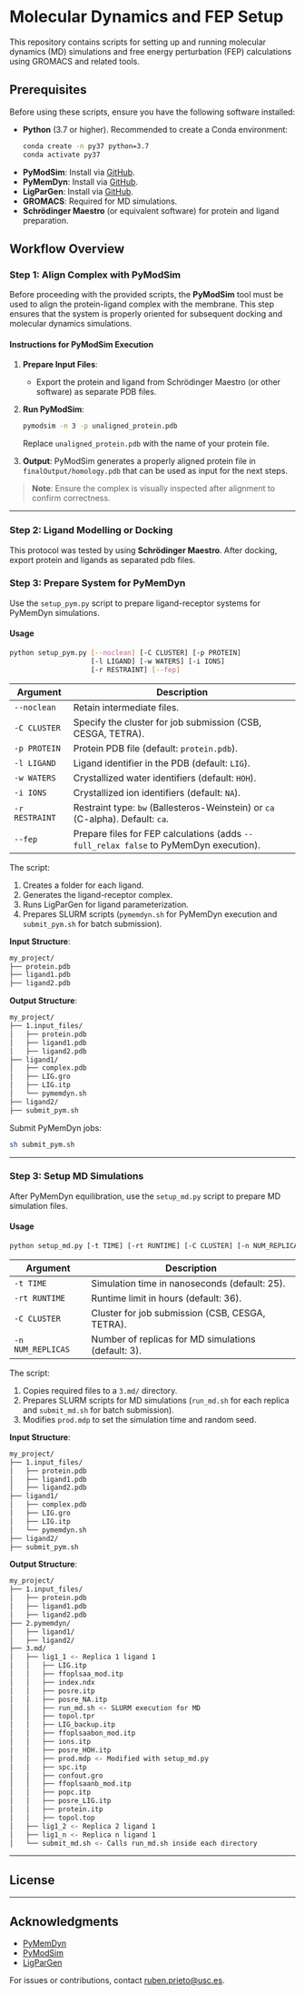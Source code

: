 
# Molecular Dynamics and FEP Setup

This repository contains scripts for setting up and running molecular dynamics (MD) simulations and free energy perturbation (FEP) calculations using GROMACS and related tools.

## Prerequisites

Before using these scripts, ensure you have the following software installed:
- **Python** (3.7 or higher). Recommended to create a Conda environment:
  ```bash
  conda create -n py37 python=3.7
  conda activate py37
  ```
- **PyModSim**: Install via [GitHub](https://github.com/GPCR-ModSim/pymodsim).
- **PyMemDyn**: Install via [GitHub](https://github.com/GPCR-ModSim/pymemdyn).
- **LigParGen**: Install via [GitHub](https://github.com/Isra3l/ligpargen).
- **GROMACS**: Required for MD simulations.
- **Schrödinger Maestro** (or equivalent software) for protein and ligand preparation.

## Workflow Overview

### Step 1: Align Complex with PyModSim

Before proceeding with the provided scripts, the **PyModSim** tool must be used to align the protein-ligand complex with the membrane. This step ensures that the system is properly oriented for subsequent docking and molecular dynamics simulations.

#### Instructions for PyModSim Execution

1. **Prepare Input Files**:
   - Export the protein and ligand from Schrödinger Maestro (or other software) as separate PDB files.

2. **Run PyModSim**:
   ```bash
   pymodsim -n 3 -p unaligned_protein.pdb
   ```
   Replace `unaligned_protein.pdb` with the name of your protein file.

3. **Output**:
   PyModSim generates a properly aligned protein file in `finalOutput/homology.pdb` that can be used as input for the next steps.

> **Note**: Ensure the complex is visually inspected after alignment to confirm correctness.

---

### Step 2: Ligand Modelling or Docking
This protocol was tested by using **Schrödinger Maestro**. After docking, export protein and ligands as separated pdb files.

### Step 3: Prepare System for PyMemDyn

Use the `setup_pym.py` script to prepare ligand-receptor systems for PyMemDyn simulations.

#### Usage

```bash
python setup_pym.py [--noclean] [-C CLUSTER] [-p PROTEIN]
                    [-l LIGAND] [-w WATERS] [-i IONS]
                    [-r RESTRAINT] [--fep]
```

| Argument       | Description                                                                                                                                                        |
|----------------|--------------------------------------------------------------------------------------------------------------------------------------------------------------------|
| `--noclean`    | Retain intermediate files.                                                                                                                                        |
| `-C CLUSTER`   | Specify the cluster for job submission (CSB, CESGA, TETRA).                                                                                                       |
| `-p PROTEIN`   | Protein PDB file (default: `protein.pdb`).                                                                                                                        |
| `-l LIGAND`    | Ligand identifier in the PDB (default: `LIG`).                                                                                                                    |
| `-w WATERS`    | Crystallized water identifiers (default: `HOH`).                                                                                                                  |
| `-i IONS`      | Crystallized ion identifiers (default: `NA`).                                                                                                                     |
| `-r RESTRAINT` | Restraint type: `bw` (Ballesteros-Weinstein) or `ca` (C-alpha). Default: `ca`.                                                                                     |
| `--fep`        | Prepare files for FEP calculations (adds `--full_relax false` to PyMemDyn execution).                                                                              |

The script:
1. Creates a folder for each ligand.
2. Generates the ligand-receptor complex.
3. Runs LigParGen for ligand parameterization.
4. Prepares SLURM scripts (`pymemdyn.sh` for PyMemDyn execution and `submit_pym.sh` for batch submission).

**Input Structure**:
```bash
my_project/
├── protein.pdb
├── ligand1.pdb
├── ligand2.pdb
```

**Output Structure**:
```bash
my_project/
├── 1.input_files/
│   ├── protein.pdb
│   ├── ligand1.pdb
│   ├── ligand2.pdb
├── ligand1/
│   ├── complex.pdb
│   ├── LIG.gro
│   ├── LIG.itp
│   └── pymemdyn.sh
├── ligand2/
├── submit_pym.sh
```

Submit PyMemDyn jobs:
```bash
sh submit_pym.sh
```

---

### Step 3: Setup MD Simulations

After PyMemDyn equilibration, use the `setup_md.py` script to prepare MD simulation files.

#### Usage

```bash
python setup_md.py [-t TIME] [-rt RUNTIME] [-C CLUSTER] [-n NUM_REPLICAS]
```

| Argument         | Description                                                                                             |
|------------------|---------------------------------------------------------------------------------------------------------|
| `-t TIME`        | Simulation time in nanoseconds (default: 25).                                                           |
| `-rt RUNTIME`    | Runtime limit in hours (default: 36).                                                                   |
| `-C CLUSTER`     | Cluster for job submission (CSB, CESGA, TETRA).                                                         |
| `-n NUM_REPLICAS`| Number of replicas for MD simulations (default: 3).                                                     |

The script:
1. Copies required files to a `3.md/` directory.
2. Prepares SLURM scripts for MD simulations (`run_md.sh` for each replica and `submit_md.sh` for batch submission).
3. Modifies `prod.mdp` to set the simulation time and random seed.

**Input Structure**:
```bash
my_project/
├── 1.input_files/
│   ├── protein.pdb
│   ├── ligand1.pdb
│   ├── ligand2.pdb
├── ligand1/
│   ├── complex.pdb
│   ├── LIG.gro
│   ├── LIG.itp
│   └── pymemdyn.sh
├── ligand2/
├── submit_pym.sh
```


**Output Structure**:
```bash
my_project/
├── 1.input_files/
│   ├── protein.pdb
│   ├── ligand1.pdb
│   ├── ligand2.pdb
├── 2.pymemdyn/
│   ├── ligand1/
│   ├── ligand2/
├── 3.md/
│   ├── lig1_1 <- Replica 1 ligand 1
│   │   ├── LIG.itp         
│   │   ├── ffoplsaa_mod.itp
│   │   ├── index.ndx  
│   │   ├── posre.itp      
│   │   ├── posre_NA.itp  
│   │   ├── run_md.sh <- SLURM execution for MD
│   │   ├── topol.tpr
│   │   ├── LIG_backup.itp  
│   │   ├── ffoplsaabon_mod.itp  
│   │   ├── ions.itp   
│   │   ├── posre_HOH.itp
│   │   ├── prod.mdp <- Modified with setup_md.py
│   │   ├── spc.itp
│   │   ├── confout.gro
│   │   ├── ffoplsaanb_mod.itp
│   │   ├── popc.itp
│   │   ├── posre_LIG.itp
│   │   ├── protein.itp
│   │   ├── topol.top
│   ├── lig1_2 <- Replica 2 ligand 1
│   ├── lig1_n <- Replica n ligand 1
│   └── submit_md.sh <- Calls run_md.sh inside each directory

```

---

## License

---

## Acknowledgments

- [PyMemDyn](https://github.com/GPCR-ModSim/pymemdyn)
- [PyModSim](https://github.com/GPCR-ModSim/pymodsim)
- [LigParGen](https://github.com/Isra3l/ligpargen)

For issues or contributions, contact [ruben.prieto@usc.es](mailto:ruben.prieto@usc.es).
